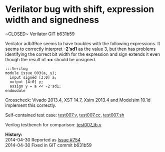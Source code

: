 
Verilator bug with shift, expression width and signedness
=========================================================

~CLOSED~ Verilator GIT b631b59

Verilator adb39ce seems to have troubles with the following expressions. It seems
to correctly interpret **-2'sd1** as the value 3, but then has problems identifying the
correct bit width for the expression and sign extends it even though the result
of **<<** should be unsigned.

    :::Verilog
    module issue_003(a, y);
      input signed [3:0] a;
      output [4:0] y;
      assign y = a << -2'sd1;
    endmodule

Crosscheck: Vivado 2013.4, XST 14.7, Xsim 2013.4 and Modelsim 10.1d implement
this correctly.

Self-contained test case:
[test007.v](http://svn.clifford.at/handicraft/2014/verilatortest/test007.v),
[test007.cc](http://svn.clifford.at/handicraft/2014/verilatortest/test007.cc),
[test007.sh](http://svn.clifford.at/handicraft/2014/verilatortest/test007.sh)

Verilog testbench for comparison:
[test007_tb.v](http://svn.clifford.at/handicraft/2014/verilatortest/test007_tb.v)

**History:**  
2014-04-30 Reported as [Issue #754](http://www.veripool.org/issues/754-Verilator-Verilator-bug-with-shift-expression-width-and-signedness)  
2014-04-30 Fixed in GIT commit b631b59  
